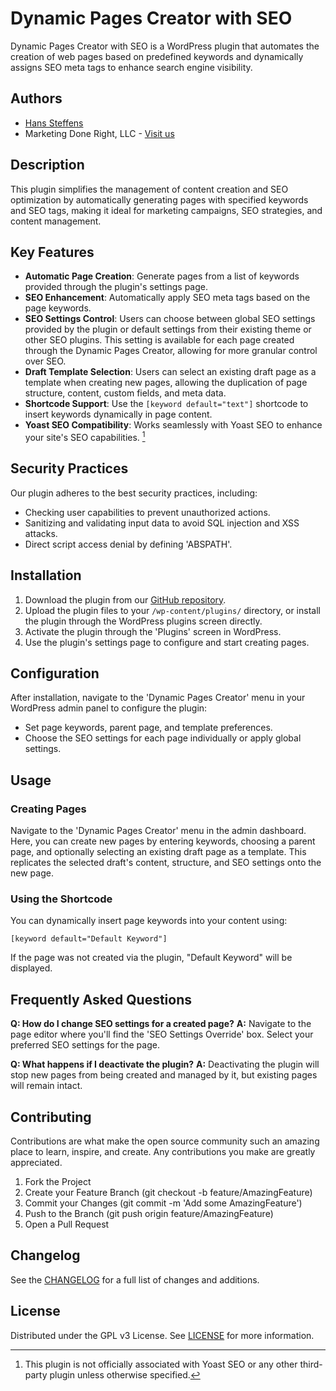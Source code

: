 # Dynamic Pages Creator with SEO

Dynamic Pages Creator with SEO is a WordPress plugin that automates the creation of web pages based on predefined keywords and dynamically assigns SEO meta tags to enhance search engine visibility.

## Authors

- [Hans Steffens](https://hanscode.io/)
- Marketing Done Right, LLC - [Visit us](https://marketingdr.co)

## Description

This plugin simplifies the management of content creation and SEO optimization by automatically generating pages with specified keywords and SEO tags, making it ideal for marketing campaigns, SEO strategies, and content management.

## Key Features

- **Automatic Page Creation**: Generate pages from a list of keywords provided through the plugin's settings page.
- **SEO Enhancement**: Automatically apply SEO meta tags based on the page keywords.
- **SEO Settings Control**: Users can choose between global SEO settings provided by the plugin or default settings from their existing theme or other SEO plugins. This setting is available for each page created through the Dynamic Pages Creator, allowing for more granular control over SEO.
- **Draft Template Selection**: Users can select an existing draft page as a template when creating new pages, allowing the duplication of page structure, content, custom fields, and meta data.
- **Shortcode Support**: Use the `[keyword default="text"]` shortcode to insert keywords dynamically in page content.
- **Yoast SEO Compatibility**: Works seamlessly with Yoast SEO to enhance your site's SEO capabilities. [^1]

## Security Practices

Our plugin adheres to the best security practices, including:
- Checking user capabilities to prevent unauthorized actions.
- Sanitizing and validating input data to avoid SQL injection and XSS attacks.
- Direct script access denial by defining 'ABSPATH'.

## Installation

1. Download the plugin from our [GitHub repository](https://github.com/hanscode/dynamic-pages-creator).
2. Upload the plugin files to your `/wp-content/plugins/` directory, or install the plugin through the WordPress plugins screen directly.
3. Activate the plugin through the 'Plugins' screen in WordPress.
4. Use the plugin's settings page to configure and start creating pages.

## Configuration
After installation, navigate to the 'Dynamic Pages Creator' menu in your WordPress admin panel to configure the plugin:
- Set page keywords, parent page, and template preferences.
- Choose the SEO settings for each page individually or apply global settings.

## Usage

### Creating Pages
Navigate to the 'Dynamic Pages Creator' menu in the admin dashboard. Here, you can create new pages by entering keywords, choosing a parent page, and optionally selecting an existing draft page as a template. This replicates the selected draft's content, structure, and SEO settings onto the new page.

### Using the Shortcode
You can dynamically insert page keywords into your content using:
```plaintext
[keyword default="Default Keyword"]
```

If the page was not created via the plugin, "Default Keyword" will be displayed.

## Frequently Asked Questions
**Q: How do I change SEO settings for a created page?**
**A:** Navigate to the page editor where you'll find the 'SEO Settings Override' box. Select your preferred SEO settings for the page.

**Q: What happens if I deactivate the plugin?**
**A:** Deactivating the plugin will stop new pages from being created and managed by it, but existing pages will remain intact.

## Contributing

Contributions are what make the open source community such an amazing place to learn, inspire, and create. Any contributions you make are greatly appreciated.

1. Fork the Project
2. Create your Feature Branch (git checkout -b feature/AmazingFeature)
3. Commit your Changes (git commit -m 'Add some AmazingFeature')
4. Push to the Branch (git push origin feature/AmazingFeature)
5. Open a Pull Request

## Changelog
See the [CHANGELOG](CHANGELOG.md) for a full list of changes and additions.

## License

Distributed under the GPL v3 License. See [LICENSE](LICENSE) for more information.

[^1]: This plugin is not officially associated with Yoast SEO or any other third-party plugin unless otherwise specified.
